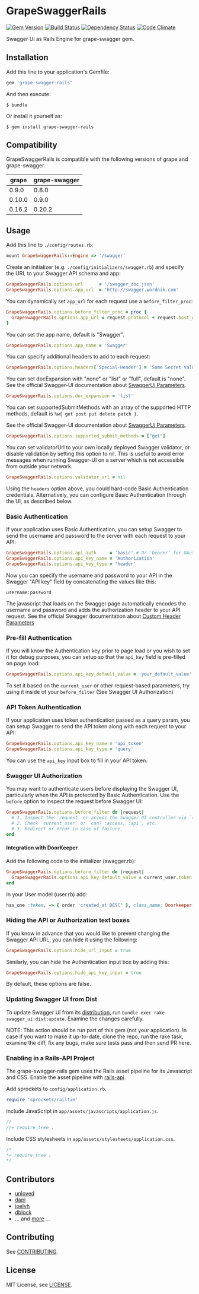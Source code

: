 # GrapeSwaggerRails

[![Gem Version](https://badge.fury.io/rb/grape-swagger-rails.svg)](http://badge.fury.io/rb/grape-swagger-rails)
[![Build Status](https://travis-ci.org/ruby-grape/grape-swagger-rails.svg)](https://travis-ci.org/ruby-grape/grape-swagger-rails)
[![Dependency Status](https://gemnasium.com/ruby-grape/grape-swagger-rails.svg)](https://gemnasium.com/ruby-grape/grape-swagger-rails)
[![Code Climate](https://codeclimate.com/github/ruby-grape/grape-swagger-rails/badges/gpa.svg)](https://codeclimate.com/github/ruby-grape/grape-swagger-rails)

Swagger UI as Rails Engine for grape-swagger gem.

## Installation

Add this line to your application's Gemfile:

```ruby
gem 'grape-swagger-rails'
```

And then execute:

    $ bundle

Or install it yourself as:

    $ gem install grape-swagger-rails

## Compatibility

GrapeSwaggerRails is compatible with the following versions of grape and grape-swagger.

grape  | grape-swagger
-------|--------------
0.9.0  | 0.8.0
0.10.0 | 0.9.0
0.16.2 | 0.20.2

## Usage

Add this line to `./config/routes.rb`:

```ruby
mount GrapeSwaggerRails::Engine => '/swagger'
```

Create an initializer (e.g. `./config/initializers/swagger.rb`) and specify the URL to your Swagger API schema and app:

```ruby
GrapeSwaggerRails.options.url      = '/swagger_doc.json'
GrapeSwaggerRails.options.app_url  = 'http://swagger.wordnik.com'
```

You can dynamically set `app_url` for each request use a `before_filter_proc`:

```ruby
GrapeSwaggerRails.options.before_filter_proc = proc {
  GrapeSwaggerRails.options.app_url = request.protocol + request.host_with_port
}
```

You can set the app name, default is "Swagger".

``` ruby
GrapeSwaggerRails.options.app_name = 'Swagger'
```

You can specify additional headers to add to each request:

```ruby
GrapeSwaggerRails.options.headers['Special-Header'] = 'Some Secret Value'
```

You can set docExpansion with "none" or "list" or "full", default is "none".
See the official Swagger-UI documentation about [SwaggerUi Parameters](https://github.com/swagger-api/swagger-ui#parameters).

```ruby
GrapeSwaggerRails.options.doc_expansion = 'list'
```

You can set supportedSubmitMethods with an array of the supported HTTP methods, default is `%w{ get post put delete patch }`.

See the official Swagger-UI documentation about [SwaggerUi Parameters](https://github.com/swagger-api/swagger-ui#parameters).

```ruby
GrapeSwaggerRails.options.supported_submit_methods = ["get"]
```

You can set validatorUrl to your own locally deployed Swagger validator, or disable validation by setting this option to nil.
This is useful to avoid error messages when running Swagger-UI on a server which is not accessible from outside your network.

```ruby
GrapeSwaggerRails.options.validator_url = nil
```

Using the `headers` option above, you could hard-code Basic Authentication credentials.
Alternatively, you can configure Basic Authentication through the UI, as described below.

### Basic Authentication

If your application uses Basic Authentication, you can setup Swagger to send the username and password to the server with each request to your API:

```ruby
GrapeSwaggerRails.options.api_auth     = 'basic' # Or 'bearer' for OAuth
GrapeSwaggerRails.options.api_key_name = 'Authorization'
GrapeSwaggerRails.options.api_key_type = 'header'
```

Now you can specify the username and password to your API in the Swagger "API key" field by concatenating the values like this:

    username:password

The javascript that loads on the Swagger page automatically encodes the username and password and adds the authorization header to your API request.
See the official Swagger documentation about [Custom Header Parameters](https://github.com/wordnik/swagger-ui#custom-header-parameters---for-basic-auth-etc)

### Pre-fill Authentication

If you will know the Authentication key prior to page load or you wish to set it for debug purposes, you can setup so that the `api_key` field is pre-filled on page load:

```ruby
GrapeSwaggerRails.options.api_key_default_value = 'your_default_value'
```

To set it based on the `current_user` or other request-based parameters, try using it inside of your `before_filter` (See Swagger UI Authorization)

### API Token Authentication

If your application uses token authentication passed as a query param, you can setup Swagger to send the API token along with each request to your API:

```ruby
GrapeSwaggerRails.options.api_key_name = 'api_token'
GrapeSwaggerRails.options.api_key_type = 'query'
```

You can use the ```api_key``` input box to fill in your API token.
### Swagger UI Authorization

You may want to authenticate users before displaying the Swagger UI, particularly when the API is protected by Basic Authentication.
Use the `before` option to inspect the request before Swagger UI:

```ruby
GrapeSwaggerRails.options.before_filter do |request|
  # 1. Inspect the `request` or access the Swagger UI controller via `self`.
  # 2. Check `current_user` or `can? :access, :api`, etc.
  # 3. Redirect or error in case of failure.
end
```

#### Integration with DoorKeeper

Add the following code to the initializer (swagger.rb):

```ruby
GrapeSwaggerRails.options.before_filter do |request|
  GrapeSwaggerRails.options.api_key_default_value = current_user.token.token
end
```

In your User model (user.rb) add:

```ruby
has_one :token, -> { order 'created_at DESC' }, class_name: Doorkeeper::AccessToken, foreign_key: :resource_owner_id
```

### Hiding the API or Authorization text boxes

If you know in advance that you would like to prevent changing the Swagger API URL, you can hide it using the following:

```ruby
GrapeSwaggerRails.options.hide_url_input = true
```

Similarly, you can hide the Authentication input box by adding this:

```ruby
GrapeSwaggerRails.options.hide_api_key_input = true
```

By default, these options are false.

### Updating Swagger UI from Dist

To update Swagger UI from its [distribution](https://github.com/wordnik/swagger-ui), run `bundle exec rake swagger_ui:dist:update`. Examine the changes carefully.

NOTE: This action should be run part of this gem (not your application). In case if you want to
make it up-to-date, clone the repo, run the rake task, examine the diff, fix any bugs, make sure
tests pass and then send PR here.

### Enabling in a Rails-API Project

The grape-swagger-rails gem uses the Rails asset pipeline for its Javascript and CSS. Enable the asset pipeline with [rails-api](https://github.com/rails-api/rails-api).

Add sprockets to `config/application.rb`.

```ruby
require 'sprockets/railtie'
```

Include JavaScript in `app/assets/javascripts/application.js`.

```javascript
//
//= require_tree .
```

Include CSS stylesheets in `app/assets/stylesheets/application.css`.

```css
/*
*= require_tree .
*/
```

## Contributors

* [unloved](https://github.com/unloved)
* [dapi](https://github.com/dapi)
* [joelvh](https://github.com/joelvh)
* [dblock](https://github.com/dblock)
* ... and [more](https://github.com/ruby-grape/grape-swagger-rails/graphs/contributors) ...

## Contributing

See [CONTRIBUTING](CONTRIBUTING.md).

## License

MIT License, see [LICENSE](LICENSE.txt).
